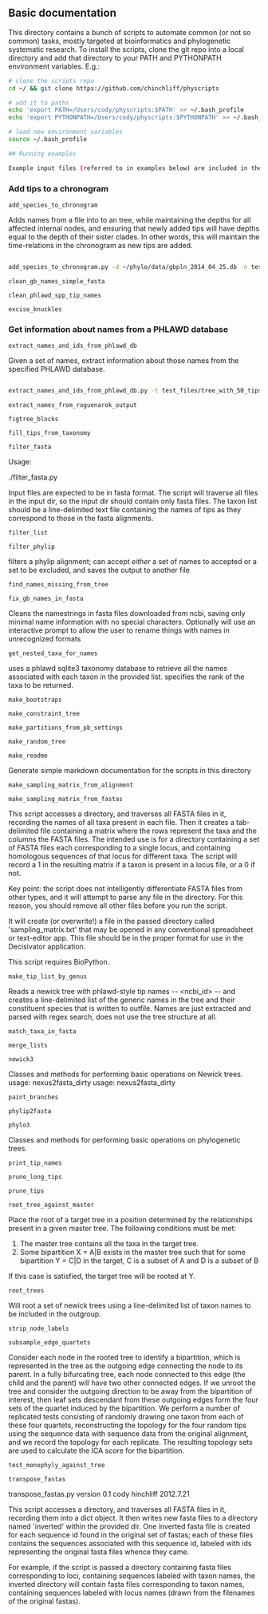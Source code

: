 ## Basic documentation
    
This directory contains a bunch of scripts to automate common (or not so common) tasks, mostly targeted at bioinformatics and phylogenetic systematic research. To install the scripts, clone the git repo into a local directory and add that directory to your PATH and PYTHONPATH environment variables. E.g.:

```bash
# clone the scripts repo
cd ~/ && git clone https://github.com/chinchliff/physcripts

# add it to paths
echo 'export PATH=/Users/cody/physcripts:$PATH' >> ~/.bash_profile
echo 'export PYTHONPATH=/Users/cody/physcripts:$PYTHONPATH' >> ~/.bash_profile

# load new environment variables
source ~/.bash_profile

## Running examples

Example input files (referred to in examples below) are included in the `test_files` directory, and the example script calls are written to be run from within the physcripts directory. To run the examples (using the example inputs) outside of that directory, you'll need to edit the calls to indicate the correct path to the example input files. 

```

### Add tips to a chronogram

`add_species_to_chronogram`

Adds names from a file into to an tree, while maintaining the depths for all affected internal nodes, and ensuring that newly added tips will have depths equal to the depth of their sister clades. In other words, this will maintain the time-relations in the chronogram as new tips are added.
```bash

add_species_to_chronogram.py -d ~/phylo/data/gbpln_2014_04_25.db -n test_files/names_and_synonyms.txt 
```

`clean_gb_names_simple_fasta`

`clean_phlawd_spp_tip_names`

`excise_knuckles`

### Get information about names from a PHLAWD database

`extract_names_and_ids_from_phlawd_db`

Given a set of names, extract information about those names from the specified PHLAWD database.
```bash

extract_names_and_ids_from_phlawd_db.py -t test_files/tree_with_50_tips.tre -n test_files/names_50.txt -s -b 0.1 
```

`extract_names_from_roguenarok_output`

`figtree_blocks`

`fill_tips_from_taxonomy`

`filter_fasta`

Usage:

./filter_fasta.py <path to input dir> <path to accepted taxon list>

Input files are expected to be in fasta format. The script will traverse all files
in the input dir, so the input dir should contain only fasta files. The taxon list
should be a line-delimited text file containing the names of tips as they
correspond to those in the fasta alignments.

`filter_list`

`filter_phylip`

filters a phylip alignment; can accept *either* a set of names to accepted or a set to be excluded, and saves the output to another file

`find_names_missing_from_tree`

`fix_gb_names_in_fasta`

Cleans the namestrings in fasta files downloaded from ncbi, saving only minimal name information with no special characters. Optionally will use an interactive prompt to allow the user to rename things with names in unrecognized formats

`get_nested_taxa_for_names`

uses a phlawd sqlite3 taxonomy database to retrieve all the names associated with each taxon 
in the provided list. <targetrank> specifies the rank of the taxa to be returned.

`make_bootstraps`

`make_constraint_tree`

`make_partitions_from_pb_settings`

`make_random_tree`

`make_readme`

Generate simple markdown documentation for the scripts in this directory

`make_sampling_matrix_from_alignment`

`make_sampling_matrix_from_fastas`

This script accesses a directory, and traverses all FASTA files in it, recording the names of all taxa present
in each file. Then it creates a tab-delimited file containing a matrix where the rows represent the taxa and the
columns the FASTA files. The intended use is for a directory containing a set of FASTA files each corresponding
to a single locus, and containing homologous sequences of that locus for different taxa. The script will record
a 1 in the resulting matrix if a taxon is present in a locus file, or a 0 if not.

Key point: the script does not intelligently differentiate FASTA files from other types, and it will attempt
to parse any file in the directory. For this reason, you should remove all other files before you run the script.

It will create (or overwrite!) a file in the passed directory called 'sampling_matrix.txt' that may be opened
in any conventional spreadsheet or text-editor app. This file should be in the proper format for use in the
Decisivator application.

This script requires BioPython.

`make_tip_list_by_genus`

Reads a newick tree with phlawd-style tip names -- <ncbi_id>_<genus>_<spepithet> -- and creates a line-delimited list of the generic names in the tree and their constituent species that is written to outfile. Names are just extracted and parsed with regex search, does not use the tree structure at all.

`match_taxa_in_fasta`

`merge_lists`

`newick3`

Classes and methods for performing basic operations on Newick trees.
usage: nexus2fasta_dirty <nexusfile> <fastaoutputfilename>
usage: nexus2fasta_dirty <nexusfile> <fastaoutputfilename>

`paint_branches`

`phylip2fasta`

`phylo3`

Classes and methods for performing basic operations on phylogenetic trees.

`print_tip_names`

`prune_long_tips`

`prune_tips`

`root_tree_against_master`

Place the root of a target tree in a position determined by the relationships present in a given master tree. The following conditions must be met:

1. The master tree contains all the taxa in the target tree.
2. Some bipartition X = A|B exists in the master tree such that for some bipartition Y = C|D in the target, C is a subset of A and D is a subset of B

If this case is satisfied, the target tree will be rooted at Y.

`root_trees`

Will root a set of newick trees using a line-delimited list of taxon names to be included in the outgroup.

`strip_node_labels`

`subsample_edge_quartets`

Consider each node in the rooted tree to identify a bipartition, which is represented in
the tree as the outgoing edge connecting the node to its parent. In a fully bifurcating tree,
each node connected to this edge (the child and the parent) will have two other connected edges.
If we unroot the tree and consider the outgoing direction to be away from the bipartition of
interest, then leaf sets descendant from these outgoing edges form the four sets of the quartet
induced by the bipartition. We perform a number of replicated tests consisting of randomly drawing
one taxon from each of these four quartets, reconstructing the topology for the four random tips
using the sequence data with sequence data from the original alignment, and we record the topology
for each replicate. The resulting topology sets are used to calculate the ICA score for the 
bipartition.

`test_monophyly_against_tree`

`transpose_fastas`

transpose_fastas.py
version 0.1
cody hinchliff
2012.7.21

This script accesses a directory, and traverses all FASTA files in it, recording them into a dict object. It then
writes new fasta files to a directory named 'inverted' within the provided dir. One inverted fasta file is created
for each sequence id found in the original set of fastas; each of these files contains the sequences associated
with this sequence id, labeled with ids representing the original fasta files whence they came.
	
For example, if the script is passed a directory containing fasta files corresponding to loci, containing sequences
labeled with taxon names, the inverted directory will contain fasta files corresponding to taxon names, containing
sequences labeled with locus names (drawn from the filenames of the original fastas).
